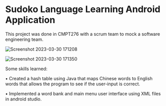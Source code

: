 # Sudoko Language Learning Android Application

This project was done in CMPT276 with a scrum team to mock a software engineering team. 


![Screenshot 2023-03-30 171208](https://github.com/user-attachments/assets/8edf5ab5-4b97-409c-b26a-8d137948ef55)


![Screenshot 2023-03-30 171350](https://github.com/user-attachments/assets/aeb0a270-401e-45be-b6e3-c56f17fcb137)

Some skills learned:

• Created a hash table using Java that maps Chinese words to English words that allows the program 
  to see if the user-input is correct.
  
• Implemented a word bank and main menu user interface using XML files in android studio.
